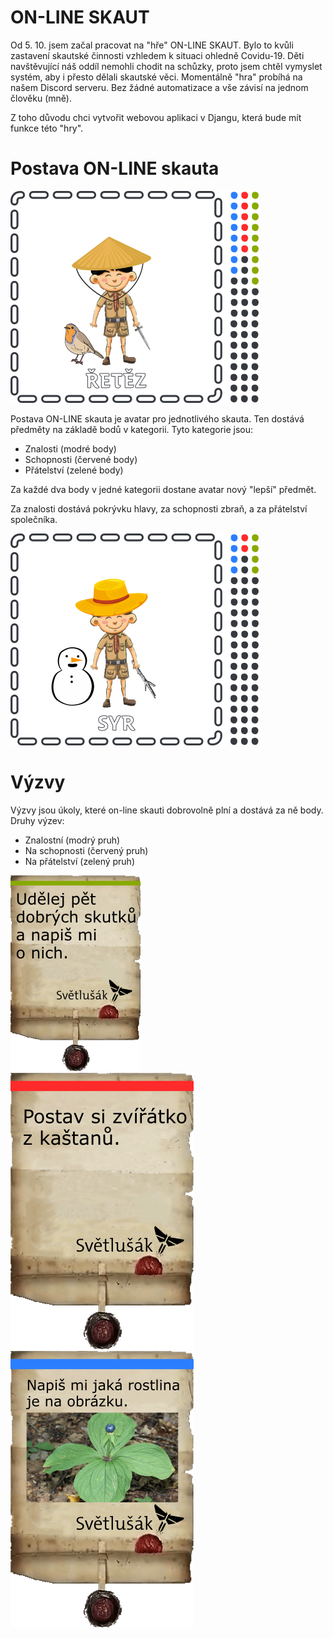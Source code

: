 # ON-LINE SKAUT

Od 5. 10. jsem začal pracovat na "hře" ON-LINE SKAUT. 
Bylo to kvůli zastavení skautské činnosti vzhledem k situaci ohledně Covidu-19.
Děti navštěvující náš oddíl nemohli chodit na schůzky, proto jsem chtěl vymyslet systém, aby i přesto dělali skautské věci.
Momentálně "hra" probíhá na našem Discord serveru. Bez žádné automatizace a vše závisí na jednom člověku (mně).

Z toho důvodu chci vytvořit webovou aplikaci v Djangu, která bude mít funkce této "hry".

# Postava ON-LINE skauta
<img src="https://github.com/Darfreed/onlineskaut/blob/main/retez.png">

Postava ON-LINE skauta je avatar pro jednotlivého skauta. Ten dostává předměty na základě bodů v kategorii.
Tyto kategorie jsou:
 - Znalosti (modré body)
 - Schopnosti (červené body)
 - Přátelství (zelené body)
 
 Za každé dva body v jedné kategorii dostane avatar nový "lepší" předmět.
 
 Za znalosti dostává pokrývku hlavy, za schopnosti zbraň, a za přátelství společníka.
 
<img src="https://github.com/Darfreed/onlineskaut/blob/main/syr.png">


# Výzvy

Výzvy jsou úkoly, které on-line skauti dobrovolně plní a dostává za ně body.
Druhy výzev:
 - Znalostní (modrý pruh)
 - Na schopnosti (červený pruh)
 - Na přátelství (zelený pruh)
 
<img src="https://github.com/Darfreed/onlineskaut/blob/main/quest_pratelstvi_2.png">
<img src="https://github.com/Darfreed/onlineskaut/blob/main/quest_schopnosti_7.png">
<img src="https://github.com/Darfreed/onlineskaut/blob/main/quest_znalosti_4.png">
